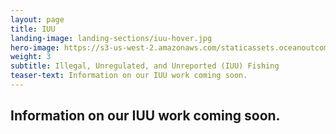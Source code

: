 ```yaml
---
layout: page 
title: IUU
landing-image: landing-sections/iuu-hover.jpg
hero-image: https://s3-us-west-2.amazonaws.com/staticassets.oceanoutcomes.org/hero+photos/iuuhero.jpg
weight: 3
subtitle: Illegal, Unregulated, and Unreported (IUU) Fishing
teaser-text: Information on our IUU work coming soon.
---
```

## Information on our IUU work coming soon. 
